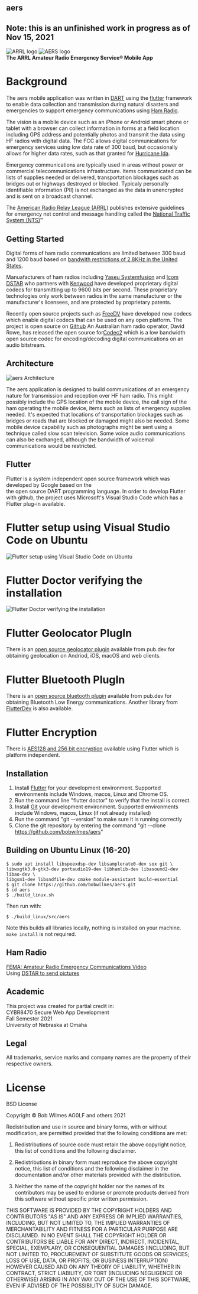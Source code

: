 ## aers
## Note: this is an unfinished work in progress as of Nov 15, 2021

![ARRL logo](https://www.arrl.org/images/view/News/ARRL_Diamond_2021_Black_RGB.jpg)
![AERS logo](https://www.arrl.org/images/view/News/ares-cl-lrg_3.jpg)\
**The ARRL Amateur Radio Emergency Service&reg; Mobile App**

# Background
The aers mobile application was written in [DART](https://dart.dev/) using the 
[flutter](https://flutter.dev/) framework to enable data collection and transmission during natural disasters 
and emergencies to support emergency communications using [Ham Radio](http://www.arrl.org/what-is-ham-radio).

The vision is a mobile device such as an iPhone or Android smart phone or
tablet with a browser can collect information in forms at a field location
including GPS address and potentially photos and transmit the data using
HF radios with digital data. The FCC allows digital communications for
emergency services using low data rate of 300 baud, but occasionally allows
for higher data rates, such as that granted for [Hurricane Ida](https://www.arrl.org/news/fcc-grants-temporary-waiver-to-permit-higher-symbol-rate-data-transmissions-for-hurricane-ida-traffi).

Emergency communications are typically used in areas without power or commercial telecommunications
infrastructure. Items communicated can be lists of supplies needed or delivered, transportation
blockages such as bridges out or highways destroyed or blocked. Typicaly personally identifiable
information (PII) is not exchanged as the data in unencrypted and is sent on a broadcast channel.

The [American Radio Relay League (ARRL)](http://arrl.org/) publishes extensive guidelines for emergency
net control and message handling called the [National Traffic System (NTS)](http://www.arrl.org/nts)&trade;

## Getting Started

Digital forms of ham radio communications are limited between 300 baud and 1200 baud
based on [bandwith restrictions of 2.8KHz in the United States](https://www.arrl.org/news/arrl-renews-request-for-fcc-to-replace-symbol-rate-with-bandwidth-limit).

Manuafacturers of ham radios including [Yaseu Systemfusion](http://systemfusion.yaesu.com/what-is-system-fusion/)
and [Icom DSTAR](https://www.icomamerica.com/en/products/amateur/dstar/dstar/default.aspx) who partners with
[Kenwood](https://www.kenwood.com/usa/com/amateur/th-d74a/) have developed proprietary digital codecs for 
transmitting up to 9600 bits per second. These proprietary technologies only work between radios in the same 
manufacturer or the manufacturer's licensees, and are protected by proprietary patents.

Recently open source projects such as [FreeDV](https://freedv.org/) have developed new codecs which
enable digital codecs that can be used on any open platform. The project is open source on [Github](https://github.com/drowe67/freedv-gui)
An Australian ham radio operator, David Rowe, has released the open source for[Codec2](https://github.com/drowe67/codec2)
which is a low bandwidth open source codec for encoding/decoding digital communications on an audio
bitstream.


## Architecture
![aers Architecture](images/aersarchitecture.jpg)

The aers application is designed to build communications of an emergency nature for transmission and
reception over HF ham radio. This might possibly include the GPS location of the mobile device,
the call sign of the ham operating the mobile device, items such as lists of emergency supplies needed.
It's expected that locations of transportation blockages such as bridges or roads that are blocked or
damaged might also be needed. Some mobile device capability such as photographs might be sent using
a technique called slow scan television. Some voice audio communications can also be exchanged, although
the bandwidth of voicemail communications would be restricted.

## Flutter
Flutter is a system independent open source framework which was developed by Google based on the  
the open source DART programming language. In order to develop Flutter with github, the project
uses Microsoft's Visual Studio Code which has a Flutter plug-in available.

# Flutter setup using Visual Studio Code on Ubuntu
![Flutter setup using Visual Studio Code on Ubuntu](images/flutterdev.png)

# Flutter Doctor verifying the installation
![Flutter Doctor verifying the installation](images/flutterdoctor.png)

# Flutter Geolocator PlugIn
There is an [open source geolocator plugin](https://pub.dev/packages/geolocator) available from pub.dev
for obtaining geolocation on Andriod, iOS, macOS and web clients.

# Flutter Bluetooth PlugIn
There is an [open source bluetooth plugin](https://pub.dev/packages/flutter_blue) available from pub.dev
for obtaining Bluetooth Low Energy communications. Another library from [FlutterDev](https://github.com/flutter-devs/flutter_bluetooth)
is also available.

# Flutter Encryption
There is [AES128 and 256 bit encryption](https://medium.com/flutter-community/keep-and-encrypt-data-with-flutter-efea5e8aa97e) available using Flutter which is platform independent.

## Installation
1. Install [Flutter](https://flutter.dev/docs/get-started/install) for your development environment. Supported environments include Windows, macos, Linux and Chrome OS.
2. Run the command line "flutter doctor" to verify that the install is correct.
3. Install [Git](https://github.com/git-guides/install-git) your development environment. Supported environments include Windows, macos, Linux (if not already installed)
4. Run the command "git --version" to make sure it is running correctly
5. Clone the git repository by entering the command "git --clone https://github.com/bobwilmes/aers"

## Building on Ubuntu Linux (16-20)
  ```
  $ sudo apt install libspeexdsp-dev libsamplerate0-dev sox git \
  libwxgtk3.0-gtk3-dev portaudio19-dev libhamlib-dev libasound2-dev libao-dev \
  libgsm1-dev libsndfile-dev cmake module-assistant build-essential
  $ git clone https://github.com/bobwilmes/aers.git
  $ cd aers
  $ ./build_linux.sh
  ```
  

  Then run with:
  ```
  $ ./build_linux/src/aers
  ```
  
  Note this builds all libraries locally, nothing is installed on your machine.  ```make install``` is not required.
## Ham Radio

[FEMA: Amateur Radio Emergency Communications Video](https://www.youtube.com/watch?v=VUbmxOooEYI)  
Using [DSTAR to send pictures](https://www.youtube.com/watch?v=4sBqZ1uVEGA)
  
## Academic

This project was created for partial credit in:  
CYBR8470 Secure Web App Development  
Fall Semester 2021  
University of Nebraska at Omaha  

## Legal

All trademarks, service marks and company names are the property of their respective owners.

# License
BSD License
  
Copyright &copy; Bob Wilmes AG0LF and others 2021

Redistribution and use in source and binary forms, with or without modification, are permitted provided that the following conditions are met:

1. Redistributions of source code must retain the above copyright notice, this list of conditions and the following disclaimer.

2. Redistributions in binary form must reproduce the above copyright notice, this list of conditions and the following disclaimer in the documentation and/or other materials provided with the distribution.

3. Neither the name of the copyright holder nor the names of its contributors may be used to endorse or promote products derived from this software without specific prior written permission.

THIS SOFTWARE IS PROVIDED BY THE COPYRIGHT HOLDERS AND CONTRIBUTORS "AS IS" AND ANY EXPRESS OR IMPLIED WARRANTIES, INCLUDING, BUT NOT LIMITED TO, THE IMPLIED WARRANTIES OF MERCHANTABILITY AND FITNESS FOR A PARTICULAR PURPOSE ARE DISCLAIMED. IN NO EVENT SHALL THE COPYRIGHT HOLDER OR CONTRIBUTORS BE LIABLE FOR ANY DIRECT, INDIRECT, INCIDENTAL, SPECIAL, EXEMPLARY, OR CONSEQUENTIAL DAMAGES (INCLUDING, BUT NOT LIMITED TO, PROCUREMENT OF SUBSTITUTE GOODS OR SERVICES; LOSS OF USE, DATA, OR PROFITS; OR BUSINESS INTERRUPTION) HOWEVER CAUSED AND ON ANY THEORY OF LIABILITY, WHETHER IN CONTRACT, STRICT LIABILITY, OR TORT (INCLUDING NEGLIGENCE OR OTHERWISE) ARISING IN ANY WAY OUT OF THE USE OF THIS SOFTWARE, EVEN IF ADVISED OF THE POSSIBILITY OF SUCH DAMAGE.

